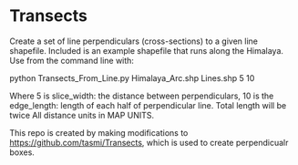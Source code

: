 # Transects
Create a set of line perpendiculars (cross-sections) to a given line shapefile. Included is an example shapefile that runs along the Himalaya. Use from the command line with:

python Transects_From_Line.py Himalaya_Arc.shp Lines.shp 5 10

Where 5 is slice_width: the distance between perpendiculars, 10 is the edge_length: length of each half of perpendicular line. Total length will be twice
All distance units in MAP UNITS.

This repo is created by making modifications to https://github.com/tasmi/Transects, which is used to create perpendicualr boxes. 
